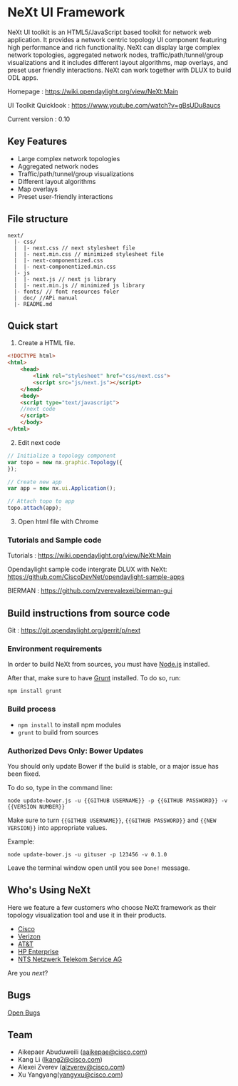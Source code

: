 # NeXt UI Framework

NeXt UI toolkit is an HTML5/JavaScript based toolkit for network web application. It provides a network centric topology UI component featuring high performance and rich functionality. NeXt can display large complex network topologies, aggregated network nodes, traffic/path/tunnel/group visualizations and it includes different layout algorithms, map overlays, and preset user friendly interactions. NeXt can work together with DLUX to build ODL apps.

Homepage : https://wiki.opendaylight.org/view/NeXt:Main

UI Toolkit Quicklook : https://www.youtube.com/watch?v=gBsUDu8aucs

Current version : 0.10

## Key Features

* Large complex network topologies
* Aggregated network nodes
* Traffic/path/tunnel/group visualizations
* Different layout algorithms
* Map overlays
* Preset user-friendly interactions

## File structure
```
next/
  |- css/
  |  |- next.css // next stylesheet file
  |  |- next.min.css // minimized stylesheet file
  |  |- next-componentized.css
  |  |- next-componentized.min.css
  |- js
  |  |- next.js // next js library
  |  |- next.min.js // minimized js library
  |- fonts/ // font resources foler
  |  doc/ //APi manual
  |- README.md
```

## Quick start

1) Create a HTML file.

```HTML
<!DOCTYPE html>
<html>
    <head>
        <link rel="stylesheet" href="css/next.css">
        <script src="js/next.js"></script>
    </head>
    <body>
    <script type="text/javascript">
    //next code
    </script>
    </body>
</html>
```

2) Edit next code

```javascript
// Initialize a topology component
var topo = new nx.graphic.Topology({
});

// Create new app
var app = new nx.ui.Application();

// Attach topo to app
topo.attach(app);
```

3) Open html file with Chrome

### Tutorials and Sample code

Tutorials : https://wiki.opendaylight.org/view/NeXt:Main

Opendaylight sample code intergrate DLUX with NeXt: https://github.com/CiscoDevNet/opendaylight-sample-apps

BIERMAN : https://github.com/zverevalexei/bierman-gui

## Build instructions from source code

Git :  https://git.opendaylight.org/gerrit/p/next

### Environment requirements

In order to build NeXt from sources, you must have [Node.js](https://nodejs.org/) installed. 

After that, make sure to have [Grunt](https://www.npmjs.com/package/grunt) installed. To do so, run:

```
npm install grunt
```

### Build process
* ```npm install``` to install npm modules
* ```grunt``` to build from sources

### Authorized Devs Only: Bower Updates
You should only update Bower if the build is stable, or a major issue has been fixed.

To do so, type in the command line:

```
node update-bower.js -u {{GITHUB USERNAME}} -p {{GITHUB PASSWORD}} -v {{VERSION NUMBER}}
```
Make sure to turn ```{{GITHUB USERNAME}}```, ```{{GITHUB PASSWORD}}``` and ```{{NEW VERSION}}``` into appropriate values.

Example: 

```
node update-bower.js -u gituser -p 123456 -v 0.1.0
```

Leave the terminal window open until you see ```Done!``` message.

## Who's Using NeXt
Here we feature a few customers who choose NeXt framework as their topology visualization tool and use it in their products.

* [Cisco](https://cisco.com/)
* [Verizon](https://www.verizonwireless.com)
* [AT&T](https://att.com)
* [HP Enterprise](https://hpe.com)
* [NTS Netzwerk Telekom Service AG](http://www.nts.eu/en/)

Are you *next*?

## Bugs

[Open Bugs](https://bugs.opendaylight.org/buglist.cgi?bug_status=__open__&product=next)

## Team

* Aikepaer Abuduweili (aaikepae@cisco.com)
* Kang Li (lkang2@cisco.com)
* Alexei Zverev (alzverev@cisco.com)
* Xu Yangyang(yangyxu@cisco.com)
